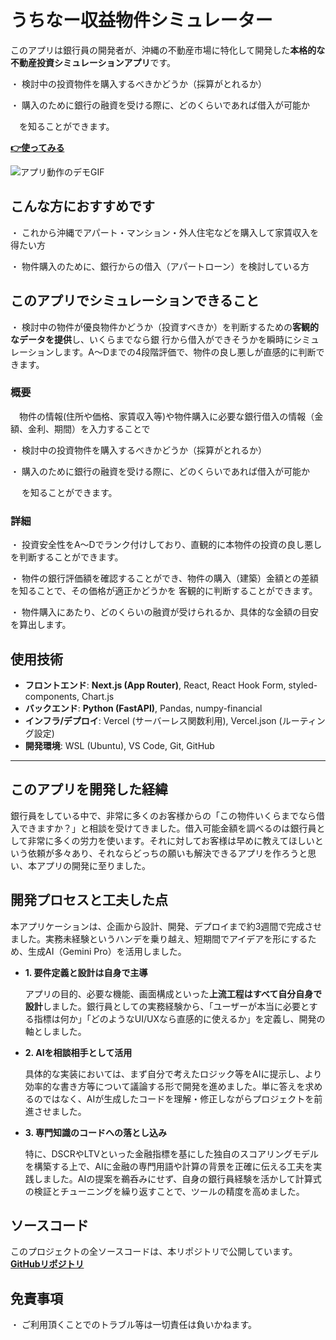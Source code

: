 # うちなー収益物件シミュレーター

このアプリは銀行員の開発者が、沖縄の不動産市場に特化して開発した**本格的な不動産投資シミュレーションアプリ**です。

・ 検討中の投資物件を購⼊するべきかどうか（採算がとれるか）

・ 購⼊のために銀⾏の融資を受ける際に、どのくらいであれば借入が可能か

 　を知ることができます。

**[👉使ってみる](https://uchina-investment-sim-te39.vercel.app/)**

![アプリ動作のデモGIF](demo.gif)


## こんな方におすすめです

・ これから沖縄でアパート・マンション・外人住宅などを購入して家賃収入を得たい方

・ 物件購入のために、銀行からの借入（アパートローン）を検討している方

## このアプリでシミュレーションできること

・ 検討中の物件が優良物件かどうか（投資すべきか）を判断するための**客観的なデータを提供**し、いくらまでなら銀 
行から借入ができそうかを瞬時にシミュレーションします。A～Dまでの4段階評価で、物件の良し悪しが直感的に判断できます。

### 概要

　物件の情報(住所や価格、家賃収入等)や物件購⼊に必要な銀⾏借⼊の情報（金額、金利、期間）を⼊⼒することで

・ 検討中の投資物件を購⼊するべきかどうか（採算がとれるか）

・ 購⼊のために銀⾏の融資を受ける際に、どのくらいであれば借入が可能か

　 を知ることができます。

### 詳細

・ 投資安全性をA〜Dでランク付けしており、直観的に本物件の投資の良し悪しを判断することができます。

・ 物件の銀行評価額を確認することができ、物件の購入（建築）金額との差額を知ることで、その価格が適正かどうかを
客観的に判断することができます。

・ 物件購入にあたり、どのくらいの融資が受けられるか、具体的な金額の目安を算出します。

##  使用技術

* **フロントエンド**: **Next.js (App Router)**, React, React Hook Form, styled-components, Chart.js
* **バックエンド**: **Python (FastAPI)**, Pandas, numpy-financial
* **インフラ/デプロイ**: Vercel (サーバーレス関数利用), Vercel.json (ルーティング設定)
* **開発環境**: WSL (Ubuntu), VS Code, Git, GitHub

---

## このアプリを開発した経緯

銀行員をしている中で、非常に多くのお客様からの「この物件いくらまでなら借入できますか？」と相談を受けてきました。借入可能金額を調べるのは銀行員として非常に多くの労力を使います。それに対してお客様は早めに教えてほしいという依頼が多々あり、それならどっちの願いも解決できるアプリを作ろうと思い、本アプリの開発に至りました。


## 開発プロセスと工夫した点

本アプリケーションは、企画から設計、開発、デプロイまで約3週間で完成させました。実務未経験というハンデを乗り越え、短期間でアイデアを形にするため、生成AI（Gemini Pro）を活用しました。

* **1. 要件定義と設計は自身で主導**

    アプリの目的、必要な機能、画面構成といった**上流工程はすべて自分自身で設計**しました。銀行員としての実務経験から、「ユーザーが本当に必要とする指標は何か」「どのようなUI/UXなら直感的に使えるか」を定義し、開発の軸としました。

* **2. AIを相談相手として活用**

    具体的な実装においては、まず自分で考えたロジック等をAIに提示し、より効率的な書き方等について議論する形で開発を進めました。単に答えを求めるのではなく、AIが生成したコードを理解・修正しながらプロジェクトを前進させました。

* **3. 専門知識のコードへの落とし込み**

    特に、DSCRやLTVといった金融指標を基にした独自のスコアリングモデルを構築する上で、AIに金融の専門用語や計算の背景を正確に伝える工夫を実践しました。AIの提案を鵜呑みにせず、自身の銀行員経験を活かして計算式の検証とチューニングを繰り返すことで、ツールの精度を高めました。


## ソースコード

このプロジェクトの全ソースコードは、本リポジトリで公開しています。
[**GitHubリポジトリ**](https://github.com/k213009/uchina-investment-sim)


## 免責事項
・ ご利用頂くことでのトラブル等は一切責任は負いかねます。